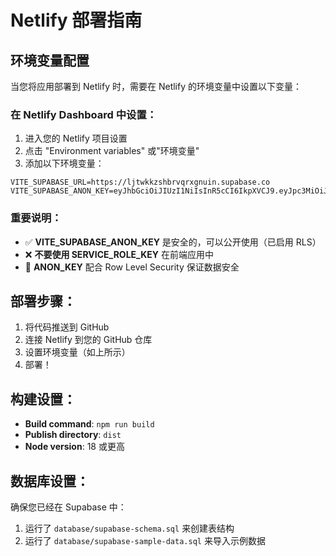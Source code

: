 # Netlify 部署指南

## 环境变量配置

当您将应用部署到 Netlify 时，需要在 Netlify 的环境变量中设置以下变量：

### 在 Netlify Dashboard 中设置：

1. 进入您的 Netlify 项目设置
2. 点击 "Environment variables" 或"环境变量"
3. 添加以下环境变量：

```
VITE_SUPABASE_URL=https://ljtwkkzshbrvqrxgnuin.supabase.co
VITE_SUPABASE_ANON_KEY=eyJhbGciOiJIUzI1NiIsInR5cCI6IkpXVCJ9.eyJpc3MiOiJzdXBhYmFzZSIsInJlZiI6ImxqdHdra3pzaGJydnFyeGdudWluIiwicm9sZSI6ImFub24iLCJpYXQiOjE3NTEwNTE1NTMsImV4cCI6MjA2NjYyNzU1M30.szRhJOeWhTIh1TFnuSyeJ5sh2A8sOHKTPGpwizlZCcQ
```

### 重要说明：

- ✅ **VITE_SUPABASE_ANON_KEY** 是安全的，可以公开使用（已启用 RLS）
- ❌ **不要使用 SERVICE_ROLE_KEY** 在前端应用中
- 🔐 **ANON_KEY** 配合 Row Level Security 保证数据安全

## 部署步骤：

1. 将代码推送到 GitHub
2. 连接 Netlify 到您的 GitHub 仓库
3. 设置环境变量（如上所示）
4. 部署！

## 构建设置：

- **Build command**: `npm run build`
- **Publish directory**: `dist`
- **Node version**: 18 或更高

## 数据库设置：

确保您已经在 Supabase 中：
1. 运行了 `database/supabase-schema.sql` 来创建表结构
2. 运行了 `database/supabase-sample-data.sql` 来导入示例数据 